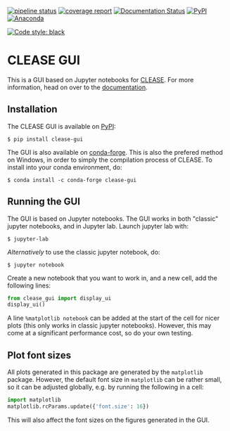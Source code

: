 [![pipeline status](https://gitlab.com/computationalmaterials/clease-gui/badges/master/pipeline.svg)](https://gitlab.com/computationalmaterials/clease-gui/-/commits/master)
[![coverage report](https://gitlab.com/computationalmaterials/clease-gui/badges/master/coverage.svg)](https://gitlab.com/computationalmaterials/clease-gui/-/commits/master)
[![Documentation Status](https://readthedocs.org/projects/clease-gui/badge/?version=latest)](https://clease-gui.readthedocs.io/en/latest/?badge=latest)
[![PyPI](https://img.shields.io/pypi/v/clease-gui)](https://pypi.org/project/clease-gui/)
[![Anaconda](https://anaconda.org/conda-forge/clease-gui/badges/version.svg)](https://anaconda.org/conda-forge/clease-gui)

[![Code style: black](https://img.shields.io/badge/code%20style-black-000000.svg)](https://github.com/psf/black)

# CLEASE GUI
This is a GUI based on Jupyter notebooks for [CLEASE](https://gitlab.com/computationalmaterials/clease).
For more information, head on over to the [documentation](https://clease-gui.readthedocs.io).

## Installation

The CLEASE GUI is available on [PyPI](https://pypi.org/project/clease-gui/):

    $ pip install clease-gui

The GUI is also available on [conda-forge](https://anaconda.org/conda-forge/clease-gui).
This is also the prefered method on Windows, in order to simply the compilation process of CLEASE.
To install into your conda environment, do:

    $ conda install -c conda-forge clease-gui

## Running the GUI
The GUI is based on Jupyter notebooks. The GUI works in both "classic" jupyter
notebooks, and in Jupyter lab. Launch jupyter lab with:

    $ jupyter-lab

*Alternatively* to use the classic jupyter notebook, do:

    $ jupyter notebook

Create a new notebook that you want to work in, and a new cell, add the following lines:

```python
from clease_gui import display_ui
display_ui()
```

A line `%matplotlib notebook` can be added at the start of the cell for nicer plots
(this only works in classic jupyter notebooks).
However, this may come at a significant performance cost, so do your own testing.

## Plot font sizes

All plots generated in this package are generated by the ``matplotlib`` package. However, the default font size in ``matplotlib`` can be rather small,
so it can be adjusted globally, e.g. by running the following in a cell:
```python
import matplotlib
matplotlib.rcParams.update({'font.size': 16})
```
This will also affect the font sizes on the figures generated in the GUI.
